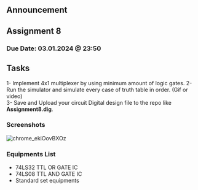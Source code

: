 ## Announcement

## Assignment 8
### Due Date: 03.01.2024 @ 23:50

## Tasks
1- Implement 4x1 multiplexer by using minimum amount of logic gates. 
2- Run the simulator and simulate every case of truth table in order. (Gif or video)  
3- Save and Upload your circuit Digital design file to the repo like **Assignment8.dig**. 

### Screenshots
![chrome_ekiOovBXOz](https://github.com/abbaselmas/Assignment/assets/148035285/45729bb5-090f-485c-9200-f825168f2c95)


### Equipments List

- 74LS32 TTL OR GATE IC
- 74LS08 TTL AND GATE IC
- Standard set equipments
